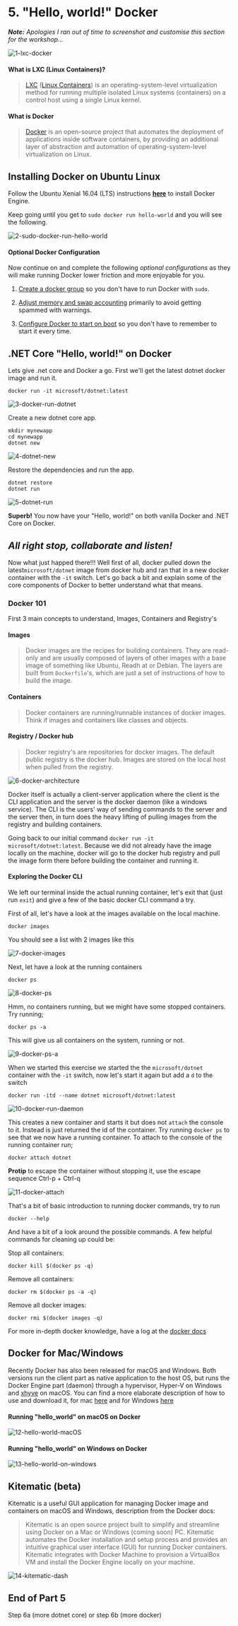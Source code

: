 # 5. "Hello, world!" Docker

_**Note:** Apologies I ran out of time to screenshot and customise this section for the workshop..._

![1-lxc-docker](Part5/1-lxc-docker.png)

#### What is LXC (Linux Containers)?

> [LXC](https://en.wikipedia.org/wiki/LXC) ([Linux Containers](https://linuxcontainers.org/)) is an operating-system-level virtualization method for running multiple isolated Linux systems (containers) on a control host using a single Linux kernel.

#### What is Docker

> [Docker](https://en.wikipedia.org/wiki/Docker_(software)) is an open-source project that automates the deployment of applications inside software containers, by providing an additional layer of abstraction and automation of operating-system-level virtualization on Linux.

## Installing Docker on Ubuntu Linux

Follow the Ubuntu Xenial 16.04 (LTS) instructions [__here__](https://docs.docker.com/engine/installation/linux/ubuntulinux/) to install Docker Engine.

Keep going until you get to `sudo docker run hello-world` and you will see the following.

![2-sudo-docker-run-hello-world](Part5/2-sudo-docker-run-hello-world.png)

#### Optional Docker Configuration

Now continue on and complete the following  _optional configurations_ as they will make running Docker lower friction and more enjoyable for you.

1. [Create a docker group](https://docs.docker.com/engine/installation/linux/ubuntulinux/#create-a-docker-group) so you don't have to run Docker with `sudo`.

2. [Adjust memory and swap accounting](https://docs.docker.com/engine/installation/linux/ubuntulinux/#adjust-memory-and-swap-accounting) primarily to avoid getting spammed with warnings.

3. [Configure Docker to start on boot](https://docs.docker.com/engine/installation/linux/ubuntulinux/#configure-docker-to-start-on-boot) so you don't have to remember to start it every time.

## .NET Core "Hello, world!" on Docker

Lets give .net core and Docker a go. First we'll get the latest dotnet docker image and run it.

```
docker run -it microsoft/dotnet:latest
```

![3-docker-run-dotnet](Part5/3-docker-run-dotnet.png)

Create a new dotnet core app.

```
mkdir mynewapp
cd mynewapp
dotnet new
```

![4-dotnet-new](Part5/4-dotnet-new.png)


Restore the dependencies and run the app.

```
dotnet restore
dotnet run
```

![5-dotnet-run](Part5/5-dotnet-run.png)

__Superb!__ You now have your "Hello, world!" on both vanilla Docker and .NET Core on Docker.

## _All right stop, collaborate and listen!_

Now what just happed there!!! Well first of all, docker pulled down the latest```microsoft/dotnet``` image from docker hub and ran that in a new docker container with the ```-it``` switch. Let's go back a bit and explain some of the core components of Docker to better understand what that means.

### Docker 101

First 3 main concepts to understand, Images, Containers and Registry's

#### Images

> Docker images are the recipes for building containers. They are read-only and are usually composed of layers of other images with a base image of something like Ubuntu, Readh at or Debian. The layers are built from ```Dockerfile```'s, which are just a set of instructions of how to build the image.

#### Containers

> Docker containers are running/runnable instances of docker images. Think if images and containers like classes and objects.

#### Registry / Docker hub

> Docker registry's are repositories for docker images. The default public registry is the docker hub. Images are stored on the local host when pulled from the registry.

![6-docker-architecture](Part5/6-docker-architecture.png)

Docker itself is actually a client-server application where the client is the CLI application and the server is the docker daemon (like a windows service). The CLI is the users' way of sending commands to the server and the server then, in turn does the heavy lifting of pulling images from the registry and building containers.

Going back to our initial command ```docker run -it microsoft/dotnet:latest```.
Because we did not already have the image locally on the machine, docker will go to the docker hub registry and pull the image form there before building the container and running it.

#### Exploring the Docker CLI

We left our terminal inside the actual running container, let's exit that (just run ```exit```) and give a few of the basic docker CLI command a try.

First of all, let's have a look at the images available on the local machine.

```
docker images
```

You should see a list with 2 images like this

![7-docker-images](Part5/7-docker-images.png)

Next, let have a look at the running containers

```
docker ps
```

![8-docker-ps](Part5/8-docker-ps.png)

Hmm, no containers running, but we might have some stopped containers. Try running;

```
docker ps -a
```

This will give us all containers on the system, running or not.

![9-docker-ps-a](Part5/9-docker-ps-a.png)

When we started this exercise we started the the ```microsoft/dotnet``` container with the ```-it``` switch, now let's start it again but add a ```d``` to the switch

```
docker run -itd --name dotnet microsoft/dotnet:latest
```

![10-docker-run-daemon](Part5/10-docker-run-daemon.png)

This creates a new container and starts it but does not ```attach``` the console to it. Instead is just returned the id of the container. Try running ```docker ps``` to see that we now have a running container. To attach to the console of the running container run;

```
docker attach dotnet
```

__Protip__ to escape the container without stopping it, use the escape sequence Ctrl-p + Ctrl-q

![11-docker-attach](Part5/11-docker-attach.png)

That's a bit of basic introduction to running docker commands, try to run

```
docker --help
```

And have a bit of a look around the possible commands. A few helpful commands for cleaning up could be:

Stop all containers:

```docker kill $(docker ps -q)```

Remove all containers:

```docker rm $(docker ps -a -q)```

Remove all docker images:

```docker rmi $(docker images -q)```


For more in-depth docker knowledge, have a log at the [docker docs](https://docs.docker.com/engine/understanding-docker/)

## Docker for Mac/Windows

Recently Docker has also been released for macOS and Windows. Both versions run the client part as native application to the host OS, but runs the Docker Engine part (daemon) through a hypervisor, Hyper-V on Windows and [xhyve](https://github.com/mist64/xhyve/) on macOS. You can find a more elaborate description of how to use and download it, for mac [here](https://docs.docker.com/docker-for-mac/) and for Windows [here](https://docs.docker.com/docker-for-windows/)


#### Running "hello_world" on macOS on Docker

![12-hello-world-macOS](Part5/12-hello-world-macOS.png)

#### Running "hello_world" on Windows on Docker

![13-hello-world-on-windows](Part5/13-hello-world-on-windows.png)


## Kitematic (beta)

Kitematic is a useful GUI application for managing Docker image and containers on macOS and Windows, description from the Docker docs:

> Kitematic is an open source project built to simplify and streamline using Docker on a Mac or Windows (coming soon) PC. Kitematic automates the Docker installation and setup process and provides an intuitive graphical user interface (GUI) for running Docker containers. Kitematic integrates with Docker Machine to provision a VirtualBox VM and install the Docker Engine locally on your machine.

![14-kitematic-dash](Part5/14-kitematic-dash.png)



## End of Part 5


Step 6a (more dotnet core) or step 6b (more docker)

